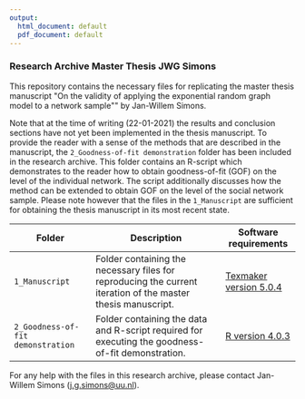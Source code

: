 ```yaml
---
output:
  html_document: default
  pdf_document: default
---
```

### Research Archive Master Thesis JWG Simons
This repository contains the necessary files for replicating the master thesis manuscript "On the validity of applying the exponential random graph model to a network sample"" by Jan-Willem Simons. 

Note that at the time of writing (22-01-2021) the results and conclusion sections have not yet been implemented in the thesis manuscript. To provide the reader with a sense of the methods that are described in the manuscript, the `2_Goodness-of-fit demonstration` folder has been included in the research archive. This folder contains an R-script which demonstrates to the reader how to obtain goodness-of-fit (GOF) on the level of the individual network. The script additionally discusses how the method can be extended to obtain GOF on the level of the social network sample. Please note however that the files in the `1_Manuscript` are sufficient for obtaining the thesis manuscript in its most recent state. 

| Folder | Description | Software requirements |
| ----------- | ----------- | ----------------- |
| `1_Manuscript` | Folder containing the necessary files for reproducing the current iteration of the master thesis manuscript. | [Texmaker version 5.0.4](https://www.xm1math.net/texmaker/) |
| `2_Goodness-of-fit demonstration` | Folder containing the data and R-script required for executing the goodness-of-fit demonstration. | [R version 4.0.3](https://cran.r-project.org/bin/windows/base/) |

For any help with the files in this research archive, please contact Jan-Willem Simons (j.g.simons@uu.nl).